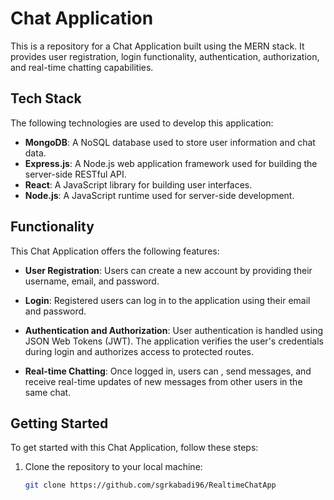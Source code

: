 # Chat Application


This is a repository for a Chat Application built using the MERN stack. It provides user registration, login functionality, authentication, authorization, and real-time chatting capabilities.

## Tech Stack

The following technologies are used to develop this application:

- **MongoDB**: A NoSQL database used to store user information and chat data.
- **Express.js**: A Node.js web application framework used for building the server-side RESTful API.
- **React**: A JavaScript library for building user interfaces.
- **Node.js**: A JavaScript runtime used for server-side development.

## Functionality

This Chat Application offers the following features:

- **User Registration**: Users can create a new account by providing their username, email, and password.

- **Login**: Registered users can log in to the application using their email and password.

- **Authentication and Authorization**: User authentication is handled using JSON Web Tokens (JWT). The application verifies the user's credentials during login and authorizes access to protected routes.

- **Real-time Chatting**: Once logged in, users can , send messages, and receive real-time updates of new messages from other users in the same chat.

## Getting Started

To get started with this Chat Application, follow these steps:

1. Clone the repository to your local machine:

   ```bash
   git clone https://github.com/sgrkabadi96/RealtimeChatApp
